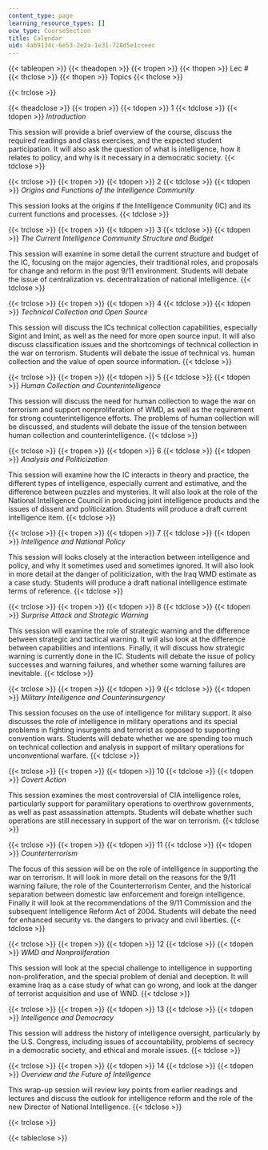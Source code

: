 ```yaml
---
content_type: page
learning_resource_types: []
ocw_type: CourseSection
title: Calendar
uid: 4ab9134c-6e53-2e2a-1e31-728d5e1cceec
---
```


{{< tableopen >}}
{{< theadopen >}}
{{< tropen >}}
{{< thopen >}}
Lec #
{{< thclose >}}
{{< thopen >}}
Topics
{{< thclose >}}

{{< trclose >}}

{{< theadclose >}}
{{< tropen >}}
{{< tdopen >}}
1
{{< tdclose >}}
{{< tdopen >}}
_Introduction_  
  
This session will provide a brief overview of the course, discuss the required readings and class exercises, and the expected student participation. It will also ask the question of what is intelligence, how it relates to policy, and why is it necessary in a democratic society.
{{< tdclose >}}

{{< trclose >}}
{{< tropen >}}
{{< tdopen >}}
2
{{< tdclose >}}
{{< tdopen >}}
_Origins and Functions of the Intelligence Community_  
  
This session looks at the origins if the Intelligence Community (IC) and its current functions and processes.
{{< tdclose >}}

{{< trclose >}}
{{< tropen >}}
{{< tdopen >}}
3
{{< tdclose >}}
{{< tdopen >}}
_The Current Intelligence Community Structure and Budget_  
  
This session will examine in some detail the current structure and budget of the IC, focusing on the major agencies, their traditional roles, and proposals for change and reform in the post 9/11 environment. Students will debate the issue of centralization vs. decentralization of national intelligence.
{{< tdclose >}}

{{< trclose >}}
{{< tropen >}}
{{< tdopen >}}
4
{{< tdclose >}}
{{< tdopen >}}
_Technical Collection and Open Source_  
  
This session will discuss the ICs technical collection capabilities, especially Sigint and Imint, as well as the need for more open source input. It will also discuss classification issues and the shortcomings of technical collection in the war on terrorism. Students will debate the issue of technical vs. human collection and the value of open source information.
{{< tdclose >}}

{{< trclose >}}
{{< tropen >}}
{{< tdopen >}}
5
{{< tdclose >}}
{{< tdopen >}}
_Human Collection and Counterintelligence_  
  
This session will discuss the need for human collection to wage the war on terrorism and support nonproliferation of WMD, as well as the requirement for strong counterintelligence efforts. The problems of human collection will be discussed, and students will debate the issue of the tension between human collection and counterintelligence.
{{< tdclose >}}

{{< trclose >}}
{{< tropen >}}
{{< tdopen >}}
6
{{< tdclose >}}
{{< tdopen >}}
_Analysis and Politicization_  
  
This session will examine how the IC interacts in theory and practice, the different types of intelligence, especially current and estimative, and the difference between puzzles and mysteries. It will also look at the role of the National Intelligence Council in producing joint intelligence products and the issues of dissent and politicization. Students will produce a draft current intelligence item.
{{< tdclose >}}

{{< trclose >}}
{{< tropen >}}
{{< tdopen >}}
7
{{< tdclose >}}
{{< tdopen >}}
_Intelligence and National Policy_  
  
This session will looks closely at the interaction between intelligence and policy, and why it sometimes used and sometimes ignored. It will also look in more detail at the danger of politicization, with the Iraq WMD estimate as a case study. Students will produce a draft national intelligence estimate terms of reference.
{{< tdclose >}}

{{< trclose >}}
{{< tropen >}}
{{< tdopen >}}
8
{{< tdclose >}}
{{< tdopen >}}
_Surprise Attack and Strategic Warning_  
  
This session will examine the role of strategic warning and the difference between strategic and tactical warning. It will also look at the difference between capabilities and intentions. Finally, it will discuss how strategic warning is currently done in the IC. Students will debate the issue of policy successes and warning failures, and whether some warning failures are inevitable.
{{< tdclose >}}

{{< trclose >}}
{{< tropen >}}
{{< tdopen >}}
9
{{< tdclose >}}
{{< tdopen >}}
_Military Intelligence and Counterinsurgency_  
  
This session focuses on the use of intelligence for military support. It also discusses the role of intelligence in military operations and its special problems in fighting insurgents and terrorist as opposed to supporting convention wars. Students will debate whether we are spending too much on technical collection and analysis in support of military operations for unconventional warfare.
{{< tdclose >}}

{{< trclose >}}
{{< tropen >}}
{{< tdopen >}}
10
{{< tdclose >}}
{{< tdopen >}}
_Covert Action_  
  
This session examines the most controversial of CIA intelligence roles, particularly support for paramilitary operations to overthrow governments, as well as past assassination attempts. Students will debate whether such operations are still necessary in support of the war on terrorism.
{{< tdclose >}}

{{< trclose >}}
{{< tropen >}}
{{< tdopen >}}
11
{{< tdclose >}}
{{< tdopen >}}
_Counterterrorism_  
  
The focus of this session will be on the role of intelligence in supporting the war on terrorism. It will look in more detail on the reasons for the 9/11 warning failure, the role of the Counterterrorism Center, and the historical separation between domestic law enforcement and foreign intelligence. Finally it will look at the recommendations of the 9/11 Commission and the subsequent Intelligence Reform Act of 2004. Students will debate the need for enhanced security vs. the dangers to privacy and civil liberties.
{{< tdclose >}}

{{< trclose >}}
{{< tropen >}}
{{< tdopen >}}
12
{{< tdclose >}}
{{< tdopen >}}
_WMD and Nonproliferation_  
  
This session will look at the special challenge to intelligence in supporting non-proliferation, and the special problem of denial and deception. It will examine Iraq as a case study of what can go wrong, and look at the danger of terrorist acquisition and use of WND.
{{< tdclose >}}

{{< trclose >}}
{{< tropen >}}
{{< tdopen >}}
13
{{< tdclose >}}
{{< tdopen >}}
_Intelligence and Democracy_  
  
This session will address the history of intelligence oversight, particularly by the U.S. Congress, including issues of accountability, problems of secrecy in a democratic society, and ethical and morale issues.
{{< tdclose >}}

{{< trclose >}}
{{< tropen >}}
{{< tdopen >}}
14
{{< tdclose >}}
{{< tdopen >}}
_Overview and the Future of Intelligence_  
  
This wrap-up session will review key points from earlier readings and lectures and discuss the outlook for intelligence reform and the role of the new Director of National Intelligence.
{{< tdclose >}}

{{< trclose >}}

{{< tableclose >}}
